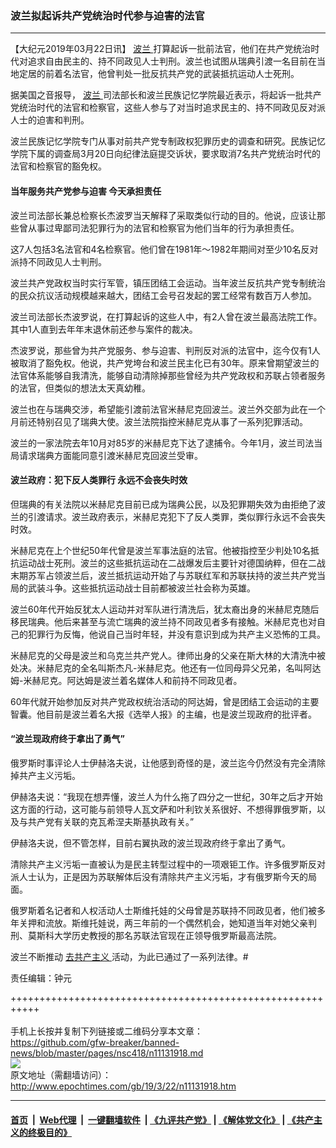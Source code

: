 ### 波兰拟起诉共产党统治时代参与迫害的法官
------------------------

<p>
 【大纪元2019年03月22日讯】
 <a href="http://www.epochtimes.com/gb/tag/%E6%B3%A2%E5%85%B0.html">
  波兰
 </a>
 打算起诉一批前法官，他们在共产党统治时代对追求自由民主的、持不同政见人士判刑。波兰也试图从瑞典引渡一名目前在当地定居的前着名法官，他曾判处一批反抗共产党的武装抵抗运动人士死刑。
</p>
<p>
 据美国之音报导，
 <a href="http://www.epochtimes.com/gb/tag/%E6%B3%A2%E5%85%B0.html">
  波兰
 </a>
 司法部长和波兰民族记忆学院最近表示，将起诉一批共产党统治时代的法官和检察官，这些人参与了对当时追求民主的、持不同政见反对派人士的迫害和判刑。
</p>
<p>
 波兰民族记忆学院专门从事对前共产党专制政权犯罪历史的调查和研究。民族记忆学院下属的调查局3月20日向纪律法庭提交诉状，要求取消7名共产党统治时代的法官和检察官的豁免权。
</p>
<h4>
 当年服务共产党参与迫害 今天承担责任
</h4>
<p>
 波兰司法部长兼总检察长杰波罗当天解释了采取类似行动的目的。他说，应该让那些曾从事过卑鄙司法犯罪行为的法官和检察官为他们当年的行为承担责任。
</p>
<p>
 这7人包括3名法官和4名检察官。他们曾在1981年～1982年期间对至少10名反对派持不同政见人士判刑。
</p>
<p>
 波兰共产党政权当时实行军管，镇压团结工会运动。当年波兰反抗共产党专制统治的民众抗议活动规模越来越大，团结工会号召发起的罢工经常有数百万人参加。
</p>
<p>
 波兰司法部长杰波罗说，在打算起诉的这些人中，有2人曾在波兰最高法院工作。其中1人直到去年年末退休前还参与案件的裁决。
</p>
<p>
 杰波罗说，那些曾为共产党服务、参与迫害、判刑反对派的法官中，迄今仅有1人被取消了豁免权。他说，共产党垮台和波兰民主化已有30年。原来曾期望波兰的法官体系能够自我清洗，能够自动清除掉那些曾经为共产党政权和苏联占领者服务的法官，但类似的想法太天真幼稚。
</p>
<p>
 波兰也在与瑞典交涉，希望能引渡前法官米赫尼克回波兰。波兰外交部为此在一个月前还特别召见了瑞典大使。波兰法院指控米赫尼克从事了一系列犯罪活动。
</p>
<p>
 波兰的一家法院去年10月对85岁的米赫尼克下达了逮捕令。今年1月，波兰司法当局请求瑞典方面能同意引渡米赫尼克回波兰受审。
</p>
<h4>
 波兰政府：犯下反人类罪行 永远不会丧失时效
</h4>
<p>
 但瑞典的有关法院以米赫尼克目前已成为瑞典公民，以及犯罪期失效为由拒绝了波兰的引渡请求。波兰政府表示，米赫尼克犯下了反人类罪，类似罪行永远不会丧失时效。
</p>
<p>
 米赫尼克在上个世纪50年代曾是波兰军事法庭的法官。他被指控至少判处10名抵抗运动战士死刑。波兰的这些抵抗运动在二战爆发后主要针对德国纳粹，但在二战末期苏军占领波兰后，波兰抵抗运动开始了与苏联红军和苏联扶持的波兰共产党当局的武装斗争。这些抵抗运动战士目前都被波兰社会称为英雄。
</p>
<p>
 波兰60年代开始反犹太人运动并对军队进行清洗后，犹太裔出身的米赫尼克随后移民瑞典。他后来甚至与流亡瑞典的波兰持不同政见者多有接触。米赫尼克也对自己的犯罪行为反悔，他说自己当时年轻，并没有意识到成为共产主义恐怖的工具。
</p>
<p>
 米赫尼克的父母是波兰和乌克兰共产党人。律师出身的父亲在斯大林的大清洗中被处决。米赫尼克的全名叫斯杰凡-米赫尼克。他还有一位同母异父兄弟，名叫阿达姆-米赫尼克。阿达姆是波兰着名媒体人和前持不同政见者。
</p>
<p>
 60年代就开始参加反对共产党政权统治活动的阿达姆，曾是团结工会运动的主要智囊。他目前是波兰着名大报《选举人报》的主编，也是波兰现政府的批评者。
</p>
<h4>
 “波兰现政府终于拿出了勇气”
</h4>
<p>
 俄罗斯时事评论人士伊赫洛夫说，让他感到奇怪的是，波兰迄今仍然没有完全清除掉共产主义污垢。
</p>
<p>
 伊赫洛夫说：“我现在想弄懂，波兰人为什么拖了四分之一世纪，30年之后才开始这方面的行动，这可能与前领导人瓦文萨和叶利钦关系很好、不想得罪俄罗斯，以及与共产党有关联的克瓦希涅夫斯基执政有关。”
</p>
<p>
 伊赫洛夫说，但不管怎样，目前右翼执政的波兰现政府终于拿出了勇气。
</p>
<p>
 清除共产主义污垢一直被认为是民主转型过程中的一项艰钜工作。许多俄罗斯反对派人士认为，正是因为苏联解体后没有清除共产主义污垢，才有俄罗斯今天的局面。
</p>
<p>
 俄罗斯着名记者和人权活动人士斯维托娃的父母曾是苏联持不同政见者，他们被多年关押和流放。斯维托娃说，两三年前的一个偶然机会，她知道当年对她父亲判刑、莫斯科大学历史教授的那名苏联法官现在正领导俄罗斯最高法院。
</p>
<p>
 波兰不断推动
 <a href="http://www.epochtimes.com/gb/tag/%E5%8E%BB%E5%85%B1%E4%BA%A7%E4%B8%BB%E4%B9%89.html">
  去共产主义
 </a>
 活动，为此已通过了一系列法律。#
</p>
<p>
 责任编辑：钟元
</p>

+++++++++++++++++++++++++++++++++++++++++++++++++++++++++++<br/><br/>
手机上长按并复制下列链接或二维码分享本文章：<br/>
https://github.com/gfw-breaker/banned-news/blob/master/pages/nsc418/n11131918.md <br/>
<a href='https://github.com/gfw-breaker/banned-news/blob/master/pages/nsc418/n11131918.md'><img src='https://github.com/gfw-breaker/banned-news/blob/master/pages/nsc418/n11131918.md.png'/></a> <br/>
原文地址（需翻墙访问）：http://www.epochtimes.com/gb/19/3/22/n11131918.htm


------------------------
#### [首页](https://github.com/gfw-breaker/banned-news/blob/master/README.md) &nbsp;|&nbsp; [Web代理](https://github.com/labour-camp/helloworld) &nbsp;|&nbsp; [一键翻墙软件](https://github.com/gfw-breaker/nogfw/blob/master/README.md) &nbsp;| [《九评共产党》](https://github.com/gfw-breaker/9ping.md/blob/master/README.md#九评之一评共产党是什么) | [《解体党文化》](https://github.com/gfw-breaker/jtdwh.md/blob/master/README.md) | [《共产主义的终极目的》](https://github.com/gfw-breaker/gczydzjmd.md/blob/master/README.md)

